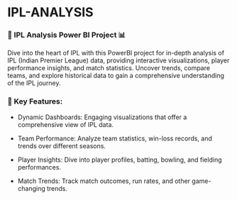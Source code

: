 # IPL-ANALYSIS

### 🏏 IPL Analysis Power BI Project 📊

Dive into the heart of IPL with this PowerBI project for in-depth analysis of IPL (Indian Premier League) data, providing interactive visualizations, player performance insights, and match statistics. Uncover trends, compare teams, and explore historical data to gain a comprehensive understanding of the IPL journey.

### 🚀 Key Features:

- Dynamic Dashboards: Engaging visualizations that offer a comprehensive view of IPL data.

- Team Performance: Analyze team statistics, win-loss records, and trends over different seasons.

- Player Insights: Dive into player profiles, batting, bowling, and fielding performances.

- Match Trends: Track match outcomes, run rates, and other game-changing trends.

